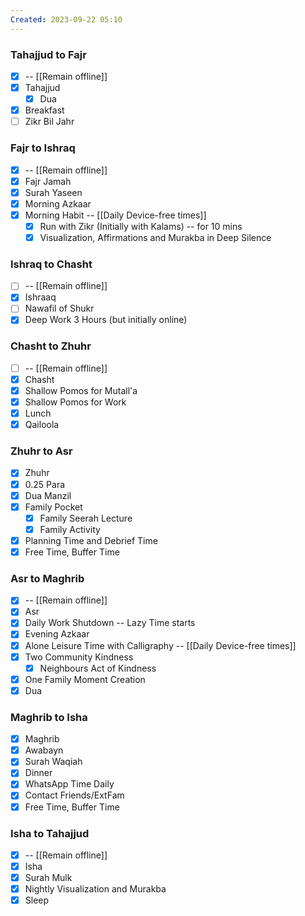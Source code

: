 ```yaml
---
Created: 2023-09-22 05:10
---
```

### Tahajjud to Fajr 
- [x] -- [[Remain offline]]
- [x] Tahajjud
	- [x] Dua
- [x] Breakfast
- [ ] Zikr Bil Jahr
### Fajr to Ishraq 
- [x] -- [[Remain offline]]
- [x] Fajr Jamah
- [x] Surah Yaseen
- [x] Morning Azkaar
- [x] Morning Habit -- [[Daily Device-free times]]
	- [x] Run with Zikr (Initially with Kalams) -- for 10 mins
	- [x] Visualization, Affirmations and Murakba in Deep Silence
### Ishraq to Chasht 
- [ ] -- [[Remain offline]]
- [x] Ishraaq
- [ ] Nawafil of Shukr
- [x] Deep Work 3 Hours (but initially online)
### Chasht to Zhuhr 
- [ ] -- [[Remain offline]]
- [x] Chasht
- [x] Shallow Pomos for Mutall'a
- [x] Shallow Pomos for Work
- [x] Lunch
- [x] Qailoola
### Zhuhr to Asr
- [x] Zhuhr
- [x] 0.25 Para
- [x] Dua Manzil
- [x] Family Pocket
	- [x] Family Seerah Lecture
	- [x] Family Activity
- [x] Planning Time and Debrief Time
- [x] Free Time, Buffer Time
### Asr to Maghrib
- [x] -- [[Remain offline]]
- [x] Asr
- [x] Daily Work Shutdown -- Lazy Time starts
- [x] Evening Azkaar
- [x] Alone Leisure Time with Calligraphy -- [[Daily Device-free times]]
- [x] Two Community Kindness
	- [x] Neighbours Act of Kindness
- [x] One Family Moment Creation
- [x] Dua
### Maghrib to Isha 
- [x] Maghrib
- [x] Awabayn
- [x] Surah Waqiah
- [x] Dinner
- [x] WhatsApp Time Daily
- [x] Contact Friends/ExtFam
- [x] Free Time, Buffer Time

### Isha to Tahajjud 
- [x] -- [[Remain offline]]
- [x] Isha
- [x] Surah Mulk
- [x] Nightly Visualization and Murakba
- [x] Sleep
